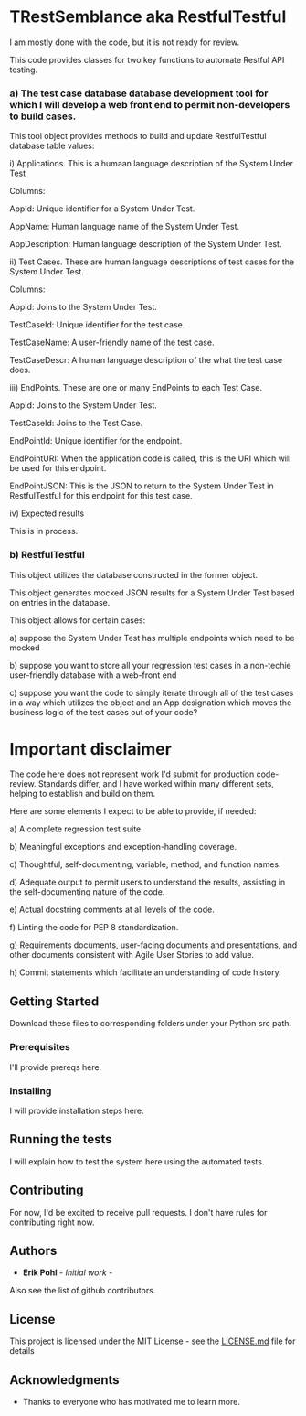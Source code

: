 # TRestSemblance aka RestfulTestful

I am mostly done with the code, but it is not ready for review.

This code provides classes for two key functions to automate Restful API testing.
 

### a) The test case database database development tool for which I will develop a web front end to permit non-developers to build cases.

This tool object provides methods to build and update RestfulTestful database table values:

i) Applications.  This is a humaan language description of the System Under Test

Columns:

AppId: Unique identifier for a System Under Test.

AppName: Human language name of the System Under Test.

AppDescription: Human language description of the System Under Test.

ii) Test Cases.  These are human language descriptions of test cases for the System Under Test.

Columns:

AppId: Joins to the System Under Test.

TestCaseId: Unique identifier for the test case.

TestCaseName: A user-friendly name of the test case.

TestCaseDescr: A human language description of the what the test case does.

iii) EndPoints.  These are one or many EndPoints to each Test Case.

AppId: Joins to the System Under Test.

TestCaseId: Joins to the Test Case.

EndPointId: Unique identifier for the endpoint.

EndPointURI: When the application code is called, this is the URI which will be used for this endpoint.

EndPointJSON: This is the JSON to return to the System Under Test in RestfulTestful for this endpoint for this test case.

iv) Expected results

This is in process.


### b) RestfulTestful

This object utilizes the database constructed in the former object.

This object generates mocked JSON results for a System Under Test based on entries in the database.

This object allows for certain cases:

a) suppose the System Under Test has multiple endpoints which need to be mocked

b) suppose you want to store all your regression test cases in a non-techie user-friendly database with a web-front end

c) suppose you want the code to simply iterate through all of the test cases in a way which utilizes the object and an App designation which moves the business logic of the test cases out of your code?



# Important disclaimer

The code here does not represent work I'd submit for production code-review.  Standards differ, and I have worked within many different
sets, helping to establish and build on them.

Here are some elements I expect to be able to provide, if needed:

a) A complete regression test suite.

b) Meaningful exceptions and exception-handling coverage.

c) Thoughtful, self-documenting, variable, method, and function names.

d) Adequate output to permit users to understand the results, assisting in the self-documenting nature of the code.

e) Actual docstring comments at all levels of the code.

f) Linting the code for PEP 8 standardization.

g) Requirements documents, user-facing documents and presentations, and other documents consistent with Agile User Stories to add value.

h) Commit statements which facilitate an understanding of code history.

## Getting Started

Download these files to corresponding folders under your Python src path.

### Prerequisites

I'll provide prereqs here.

### Installing

I will provide installation steps here.

## Running the tests

I will explain how to test the system here using the automated tests.

## Contributing

For now, I'd be excited to receive pull requests.  I don't have rules for contributing right now.

## Authors

* **Erik Pohl** - *Initial work* - 

Also see the list of github contributors.

## License

This project is licensed under the MIT License - see the [LICENSE.md](LICENSE.md) file for details

## Acknowledgments

* Thanks to everyone who has motivated me to learn more.
